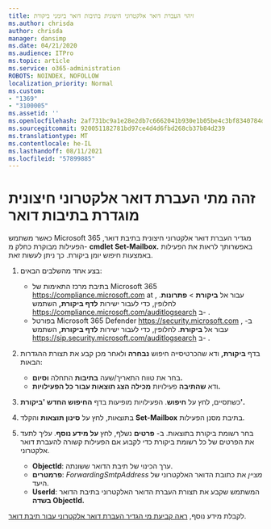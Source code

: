 ```yaml
---
title: זיהוי העברת דואר אלקטרוני חיצונית בתיבות דואר ביומני ביקורת
ms.author: chrisda
author: chrisda
manager: dansimp
ms.date: 04/21/2020
ms.audience: ITPro
ms.topic: article
ms.service: o365-administration
ROBOTS: NOINDEX, NOFOLLOW
localization_priority: Normal
ms.custom:
- "1369"
- "3100005"
ms.assetid: ''
ms.openlocfilehash: 2af731bc9a1e28e2db7c6662041b930e1b05be4c3bf8340784d9ab87101c44af
ms.sourcegitcommit: 920051182781bd97ce4d4d6fbd268cb37b84d239
ms.translationtype: MT
ms.contentlocale: he-IL
ms.lasthandoff: 08/11/2021
ms.locfileid: "57899885"
---
```

# <a name="identify-when-external-email-forwarding-is-configured-on-mailboxes"></a>זהה מתי העברת דואר אלקטרוני חיצונית מוגדרת בתיבות דואר

כאשר משתמש Microsoft 365 מגדיר העברת דואר אלקטרוני חיצונית בתיבת דואר, הפעילות מבוקרת כחלק מ- **cmdlet Set-Mailbox.** באפשרותך לראות את הפעילות באמצעות חיפוש יומן ביקורת. כך ניתן לעשות זאת.

1. בצע אחד מהשלבים הבאים:
   - בתיבת מרכז התאימות של Microsoft 365 <https://compliance.microsoft.com> at , עבור אל **ביקורת** \> **פתרונות**. לחלופין, כדי לעבור ישירות **לדף ביקורת,** השתמש <https://compliance.microsoft.com/auditlogsearch> ב- .
   - בפורטל Microsoft 365 Defender <https://security.microsoft.com> ב- , עבור אל **ביקורת**. לחלופין, כדי לעבור ישירות **לדף ביקורת,** השתמש <https://sip.security.microsoft.com/auditlogsearch> ב- .

2. בדף **ביקורת,** ודא שהכרטיסייה חיפוש **נבחרה** ולאחר מכן קבע את תצורת ההגדרות הבאות:
   - בחר את טווח התאריך/שעה **בתיבות** התחלה **וסיום.**
   - ודא **שהתיבה** פעילויות **מכילה הצג תוצאות עבור כל הפעילויות.**

3. כשתסיים, לחץ על **חיפוש**. הפעילויות מופיעות בדף **החיפוש החדש 'ביקורת'.**

4. בתוצאות, לחץ על **סינון תוצאות** והקלד **Set-Mailbox** בתיבת מסנן הפעילות.

5. בחר רשומת ביקורת בתוצאות. ב- **פרטים** נשלף, לחץ **על מידע נוסף**. עליך לתעד את הפרטים של כל רשומת ביקורת כדי לקבוע אם הפעילות קשורה להעברת דואר אלקטרוני.

   - **ObjectId**: ערך הכינוי של תיבת הדואר ששונתה.
   - **פרמטרים**: _ForwardingSmtpAddress מציין_ את כתובת הדואר האלקטרוני של היעד.
   - **UserId**: המשתמש שקבע את תצורת העברת הדואר האלקטרוני בתיבת הדואר **בשדה ObjectId.**

לקבלת מידע נוסף, [ראה קביעת מי הגדיר העברת דואר אלקטרוני עבור תיבת דואר](https://docs.microsoft.com/microsoft-365/compliance/auditing-troubleshooting-scenarios#determine-who-set-up-email-forwarding-for-a-mailbox).
